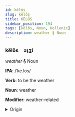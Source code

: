 ```yaml
---
id: këlös
slug: këlös
title: KËLÖS
sidebar_position: 194
tags: [këlös, Noun, Hellenic]
description: weather § Noun
---
```


### këlös&emsp;<span kind="abugida">ɔʇʓ́ı</span>

*weather* **§** Noun

**IPA**: /ˈke.los/

**Verb**: to be the weather

**Noun**: weather

**Modifier**: weather-related

<details>
    <summary>Origin</summary>
    Greek καιρός • (kairós /ceˈɾos/<br/>
    <em>Hellenic Language Family</em>
</details>